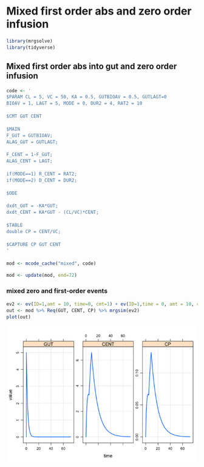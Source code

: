 Mixed first order abs and zero order infusion
================

``` r
library(mrgsolve)
library(tidyverse)
```

Mixed first order abs into gut and zero order infusion
------------------------------------------------------

``` r
code <- '
$PARAM CL = 5, VC = 50, KA = 0.5, GUTBIOAV = 0.5, GUTLAGT=0
BIOAV = 1, LAGT = 5, MODE = 0, DUR2 = 4, RAT2 = 10

$CMT GUT CENT

$MAIN
F_GUT = GUTBIOAV;
ALAG_GUT = GUTLAGT;

F_CENT = 1-F_GUT;
ALAG_CENT = LAGT;

if(MODE==1) R_CENT = RAT2;
if(MODE==2) D_CENT = DUR2;

$ODE

dxdt_GUT = -KA*GUT;
dxdt_CENT = KA*GUT - (CL/VC)*CENT;

$TABLE
double CP = CENT/VC;

$CAPTURE CP GUT CENT
'

mod <- mcode_cache("mixed", code)
```

``` r
mod <- update(mod, end=72)
```

### mixed zero and first-order events

``` r
ev2 <- ev(ID=1,amt = 10, time=0, cmt=1) + ev(ID=1,time = 0, amt = 10, cmt=2, rate=-2, MODE=2)
out <- mod %>% Req(GUT, CENT, CP) %>% mrgsim(ev2)
plot(out)
```

![](mixedzeroandfirst_files/figure-markdown_github/unnamed-chunk-5-1.png)

